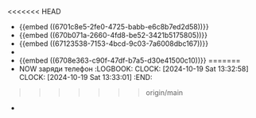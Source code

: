 <<<<<<< HEAD
- {{embed ((6701c8e5-2fe0-4725-babb-e6c8b7ed2d58))}}
- {{embed ((670b071a-2660-4fd8-be52-3421b5175805))}}
- {{embed ((67123538-7153-4bcd-9c03-7a6008dbc167))}}
-
- {{embed ((6708e363-c90f-47df-b7a5-d30e41500c10))}}
=======
- NOW заряди телефон
  :LOGBOOK:
  CLOCK: [2024-10-19 Sat 13:32:58]
  CLOCK: [2024-10-19 Sat 13:33:01]
  :END:
>>>>>>> origin/main
-
